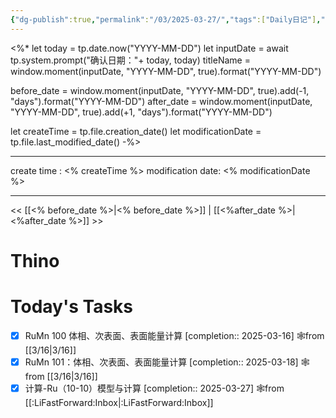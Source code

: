 ```yaml
---
{"dg-publish":true,"permalink":"/03/2025-03-27/","tags":["Daily日记"],"noteIcon":"","created":"2025-01-31T00:35","updated":"2025-07-01T13:38"}
---
```


<%*
let today = tp.date.now("YYYY-MM-DD")
let inputDate = await tp.system.prompt("确认日期："+ today, today)
titleName = window.moment(inputDate, "YYYY-MM-DD", true).format("YYYY-MM-DD")

before_date = window.moment(inputDate, "YYYY-MM-DD", true).add(-1, "days").format("YYYY-MM-DD")
after_date = window.moment(inputDate, "YYYY-MM-DD", true).add(+1, "days").format("YYYY-MM-DD")

let createTime = tp.file.creation_date()
let modificationDate = tp.file.last_modified_date()
-%>


---
create time : <% createTime %>
modification date: <% modificationDate %>

---

<< [[<% before_date %>\|<% before_date %>]]  |  [[<%after_date %>\|<%after_date %>]]  >>

# Thino

# Today's Tasks

- [x] RuMn 100 体相、次表面、表面能量计算  [completion:: 2025-03-16] 🕸️from [[3/16\|3/16]]
- [x] RuMn 101：体相、次表面、表面能量计算 [completion:: 2025-03-18] 🕸️from [[3/16\|3/16]]
- [x] 计算-Ru（10-10）模型与计算  [completion:: 2025-03-27] 🕸️from [[:LiFastForward:Inbox\|:LiFastForward:Inbox]]
